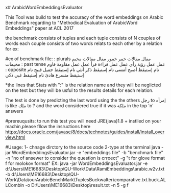 x# ArabicWordEmbeddingsEvaluator

This Tool was build to test the accuracy of the word embeddings on Arabic Benchmark regarding to "Methodical Evaluation of ArabicWord Embeddings" paper at ACL 2017

the benchmark consists of tuples and each tuple consists of N couples of words each couple consists of two words relats to each other by a relation for ex:

#ex of benchmark file:
: plurals
مقال	مقالات	خمر	خمور
مقال	مقالات	مخيم	مخيمات
: past tense
عمل	عمل	رؤية	رأي
عمل	عمل	قراءة	قرأ
عمل	عمل	مقاومة	قاوم
: opposite
نام	إستيقظ	أصبح	أمسى
نام	إستيقظ	ذكر	أنثي
نام	إستيقظ	جميل	قبيح
نام	إستيقظ	متسرع	هادئ
نام	إستيقظ	غبي	ذكي

*the lines that Stats with ":" is the relation name and they will be neglicted on the test but they will be usful to the results details for each relation.


The test is done by predicting the last word using the the others
رجل to إمرأه is like ملك to ? and the word considered true if it was ملكة  in the top 'n' answers

#prereuqusits:
to run this test you will need JRE(java)1.8 + instlled on your machin,please fllow the insructions here https://docs.oracle.com/javase/8/docs/technotes/guides/install/install_overview.html

#Usage:
1- chnage dirctory to the source code
2-type at the terminal java -jar WordEmbeddingsEvaluator.jar -e "embeddings file" -b "benchmark file" -n "no of ansewer to consider the question is crroect" -g "t for glove format f for molokov format"
EX:
java -jar WordEmbeddingsEvaluator.jar  -e d:\Users\ME16683\Desktop\QU-Work\Data\RamiEmbeddings\arabic.w2v.txt -b d:\Users\ME16683\Desktop\QU-Work\Data\ourArabicBenchMark\TuplesBuckwalter\comparative.txt.buck.ALLCombin  -o D:\Users\ME16683\Desktop\result.txt -n 5 -g f

